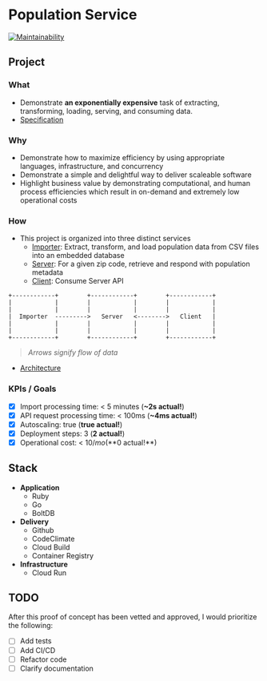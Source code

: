 # Population Service

[![Maintainability](https://api.codeclimate.com/v1/badges/bd189711b340c16cddce/maintainability)](https://codeclimate.com/github/keolo/population/maintainability)

## Project

### What

* Demonstrate **an exponentially expensive** task of extracting,
transforming, loading, serving, and consuming data.
* [Specification](docs/specification.md)

### Why

* Demonstrate how to maximize efficiency by using appropriate languages,
  infrastructure, and concurrency
* Demonstrate a simple and delightful way to deliver scaleable software
* Highlight business value by demonstrating computational, and human
  process efficiencies which result in on-demand and extremely low operational
  costs

### How

* This project is organized into three distinct services
  * [Importer](services/importer): Extract, transform, and load population data
    from CSV files into an embedded database
  * [Server](services/server): For a given zip code, retrieve and respond with population metadata
  * [Client](services/client): Consume Server API

```text
+------------+        +------------+        +------------+
|            |        |            |        |            |
|            |        |            |        |            |
|  Importer  --------->   Server   <-------->   Client   |
|            |        |            |        |            |
|            |        |            |        |            |
+------------+        +------------+        +------------+
```

> _Arrows signify flow of data_

* [Architecture](docs/architecture.md)

### KPIs / Goals

* [x] Import processing time: < 5 minutes (**~2s actual!**)
* [x] API request processing time: < 100ms (**~4ms actual!**)
* [x] Autoscaling: true (**true actual!**)
* [x] Deployment steps: 3 (**2 actual!**)
* [x] Operational cost: < $10/mo (**$0 actual!**)

## Stack

* **Application**
  * Ruby
  * Go
  * BoltDB
* **Delivery**
  * Github
  * CodeClimate
  * Cloud Build
  * Container Registry
* **Infrastructure**
  * Cloud Run

## TODO

After this proof of concept has been vetted and approved, I would prioritize
the following:

* [ ] Add tests
* [ ] Add CI/CD
* [ ] Refactor code
* [ ] Clarify documentation

